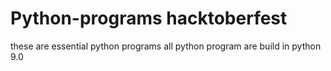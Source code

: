 # Python-programs hacktoberfest
these are essential python programs
all python program are build in python 9.0
